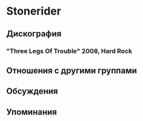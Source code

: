 # Stonerider



## Дискография

### "Three Legs Of Trouble" 2008, Hard Rock




## Отношения с другими группами


## Обсуждения


## Упоминания

